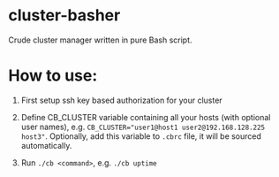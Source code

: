# cluster-basher

Crude cluster manager written in pure Bash script.

# How to use:

1. First setup ssh key based authorization for your cluster

2. Define CB_CLUSTER variable containing all your hosts (with optional user names), e.g. `CB_CLUSTER="user1@host1 user2@192.168.128.225 host3"`. Optionally, add this variable to `.cbrc` file, it will be sourced automatically.

3. Run `./cb <command>`, e.g. `./cb uptime`
